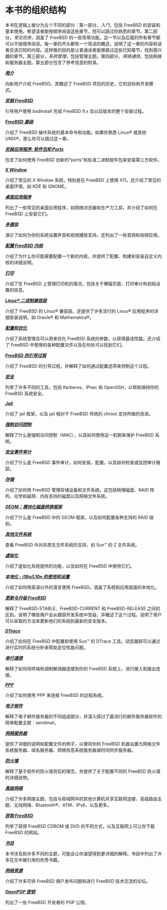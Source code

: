 # 本书的组织结构

本书在逻辑上被分为五个不同的部分：第一部分，*入门*，包括 FreeBSD 的安装和基本使用。希望读者能按顺序阅读这些章节，但可以跳过你熟悉的章节。第二部分，*常见任务*，涵盖了 FreeBSD 的一些常用功能。这一节以及后面的所有章节都可以不按顺序阅读。每一章的开头都有一个简洁的概述，说明了这一章的内容和读者应该已知的内容。这样做的目的是让普通读者能够跳过这些已知章节，找到感兴趣的章节。第三部分，*系统管理*，包括管理主题。第四部分，*网络通信*，包括网络和服务器主题。第五部分包含了参考信息的附录。

***[简介](https://docs.freebsd.org/en/books/handbook/introduction/index.html#introduction)***

向新用户介绍 FreeBSD。其概述了 FreeBSD 项目的历史，它的目标和开发模式。

***[安装 FreeBSD](https://docs.freebsd.org/en/books/handbook/bsdinstall/index.html#bsdinstall)***

引导用户使用 bsdinstall 完成 FreeBSD 9.x 及以后版本的整个安装过程。

***[FreeBSD 基础](https://docs.freebsd.org/en/books/handbook/bsdinstall/index.html#bsdinstall)***

介绍了 FreeBSD 操作系统的基本命令和功能。如果你熟悉 Linux® 或其他 UNIX®，那么你可以跳过这一章。

***[安装应用程序: 软件包和 Ports](https://docs.freebsd.org/en/books/handbook/ports/index.html#ports)***

包含了如何使用 FreeBSD 创新的“ports”和标准二进制软件包来安装第三方软件。

***[X Window](https://docs.freebsd.org/en/books/handbook/x11/index.html#x11)***

介绍了常见的 X Window 系统，特别是在 FreeBSD 上使用 X11。还介绍了常见的桌面环境，如 KDE 和 GNOME。

***[桌面应用程序](https://docs.freebsd.org/en/books/handbook/desktop/index.html#desktop)***

列出了一些常见的桌面应用程序，如网络浏览器和生产力工具，并介绍了如何在 FreeBSD 上安装它们。

***[多媒体](https://docs.freebsd.org/en/books/handbook/multimedia/index.html#multimedia)***

演示了如何为你的系统设置声音和视频播放支持。还列出了一些音频和视频应用。

***[配置 FreeBSD 内核](https://docs.freebsd.org/en/books/handbook/kernelconfig/index.html#kernelconfig)***

介绍了为什么你可能需要配置一个新的内核，并提供了配置、构建和安装自定义内核的详细说明。

***[打印](https://docs.freebsd.org/en/books/handbook/printing/index.html#printing)***

介绍了在 FreeBSD 上管理打印机的情况，包括关于横幅页面、打印审计和初始设置的信息。

***[Linux® 二进制兼容层](https://docs.freebsd.org/en/books/handbook/linuxemu/index.html#linuxemu)***

介绍了 FreeBSD 的 Linux® 兼容层。还提供了许多流行的 Linux® 应用程序的详细安装说明，如 Oracle® 和 Mathematica®。

***[配置和优化](https://docs.freebsd.org/en/books/handbook/config/index.html#config-tuning)***

介绍了系统管理员可以用来优化 FreeBSD 系统的参数，以获得最佳性能。还介绍了 FreeBSD 中使用的各种配置文件以及在何处可以找到它们。

***[FreeBSD 的引导过程](https://docs.freebsd.org/en/books/handbook/boot/index.html#boot)***

介绍了 FreeBSD 的引导过程，并解释了如何通过配置选项来控制这个过程。

***[安全](https://docs.freebsd.org/en/books/handbook/security/index.html#security)***

列举了许多不同的工具，包括 Kerberos、IPsec 和 OpenSSH，以帮助保持你的 FreeBSD 系统安全。

***[Jail](https://docs.freebsd.org/en/books/handbook/jails/index.html#jails)***

介绍了 jail 框架，以及 jail 相对于 FreeBSD 传统的 chroot 支持所做的改进。

***[强制访问控制](https://docs.freebsd.org/en/books/handbook/mac/index.html#mac)***

解释了什么是强制访问控制（MAC），以及如何使用这一机制来保护 FreeBSD 系统。

***[安全事件审计](https://docs.freebsd.org/en/books/handbook/audit/index.html#audit)***

介绍了什么是 FreeBSD 事件审计，如何安装，配置，以及如何检查或监控审计跟踪。

***[存储](https://docs.freebsd.org/en/books/handbook/disks/index.html#disks)***

介绍了如何用 FreeBSD 管理存储设备和文件系统。这包括物理磁盘、RAID 阵列、光学和磁带、内存支持的磁盘以及网络文件系统。

***[GEOM：模块化磁盘转换框架](https://docs.freebsd.org/en/books/handbook/geom/index.html#geom)***

介绍了什么是 FreeBSD 中的 GEOM 框架，以及如何配置各种支持的 RAID 级别。

***[其他文件系统](https://docs.freebsd.org/en/books/handbook/filesystems/index.html#filesystems)***

查看 FreeBSD 中对非原生文件系统的支持，如 Sun™ 的 Z 文件系统。

***[虚拟化](https://docs.freebsd.org/en/books/handbook/virtualization/index.html#virtualization)***

介绍了虚拟化系统提供的功能，以及如何在 FreeBSD 中使用它们。

***[本地化 - i18n/L10n 的使用和设置](https://docs.freebsd.org/en/books/handbook/l10n/index.html#l10n)***

介绍了如何用英语以外的语言使用 FreeBSD。涵盖了系统和应用层面的本地化。

***[更新与升级 FreeBSD](https://docs.freebsd.org/en/books/handbook/cutting-edge/index.html#updating-upgrading)***

解释了 FreeBSD-STABLE、FreeBSD-CURRENT 和 FreeBSD-RELEASE 之间的区别。说明了哪些用户会从跟踪开发系统中受益，并概述了这个过程。说明了用户可以采取的方法来更新他们的系统到最新的安全版本。

***[DTrace](https://docs.freebsd.org/en/books/handbook/dtrace/index.html#dtrace)***

介绍了如何在 FreeBSD 中配置和使用 Sun™ 的 DTrace 工具。动态跟踪可以通过进行实时的系统分析来帮助定位性能问题。

***[串行通信](https://docs.freebsd.org/en/books/handbook/serialcomms/index.html#serialcomms)***

解释了如何将终端和调制解调器连接到你的 FreeBSD 系统上，进行拨入和拨出连接。

***[PPP](https://docs.freebsd.org/en/books/handbook/ppp-and-slip/index.html#ppp-and-slip)***

介绍了如何使用 PPP 来连接 FreeBSD 的远程系统。

***[电子邮件](https://docs.freebsd.org/en/books/handbook/mail/index.html#mail)***

解释了电子邮件服务器的不同组成部分，并深入探讨了最流行的邮件服务器软件的简单配置主题：sendmail。

***[网络服务器](https://docs.freebsd.org/en/books/handbook/network-servers/index.html#network-servers)***

提供了详细的说明和配置文件的例子，以便将你的 FreeBSD 机器设置为网络文件系统服务器、域名服务器、网络信息系统服务器或时间同步服务器。

***[防火墙](https://docs.freebsd.org/en/books/handbook/firewalls/index.html#firewalls)***

解释了基于软件的防火墙背后的理念，并提供了关于配置不同的 FreeBSD 防火墙的详细说明。

***[高级网络](https://docs.freebsd.org/en/books/handbook/advanced-networking/index.html#advanced-networking)***

介绍了许多网络主题，包括与局域网中的其他计算机共享互联网连接、高级路由主题、无线网络、Bluetooth®、ATM、IPv6，以及更多。

***[获取 FreeBSD](https://docs.freebsd.org/en/books/handbook/mirrors/index.html#mirrors)***

列举了获得 FreeBSD CDROM 或 DVD 的不同方式，以及互联网上可让你下载 FreeBSD 的网站。

***[书目](https://docs.freebsd.org/en/books/handbook/bibliography/index.html#bibliography)***

本书涉及到许多不同的主题，可能会让你渴望得到更详细的解释。书目中列出了许多在文中被引用的优秀书籍。

***[网络资源](https://docs.freebsd.org/en/books/handbook/eresources/index.html#eresources)***

介绍了许多可供 FreeBSD 用户发布问题和进行 FreeBSD 技术交流的论坛。

***[OpenPGP 密钥](https://docs.freebsd.org/en/books/handbook/pgpkeys/index.html#pgpkeys)***

列出了一些 FreeBSD 开发者的 PGP 公钥。
